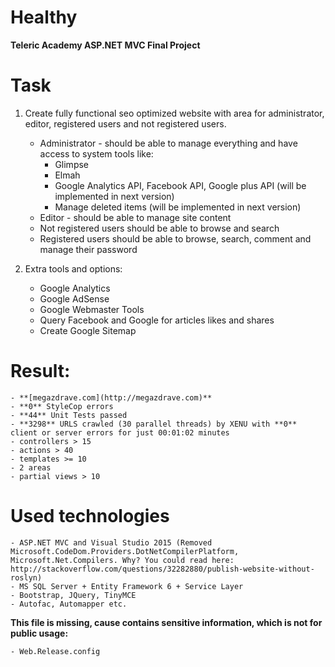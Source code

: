 # Healthy 
**Teleric Academy ASP.NET MVC Final Project**

# Task
1. Create fully functional seo optimized website with area for administrator, editor, registered users and not registered users.
    - Administrator - should be able to manage everything and have access to system tools like:
        - Glimpse
        - Elmah
        - Google Analytics API, Facebook API, Google plus API (will be implemented in next version)
        - Manage deleted items (will be implemented in next version)
    - Editor - should be able to manage site content
    - Not registered users should be able to browse and search
    - Registered users should be able to browse, search, comment and manage their password

2. Extra tools and options:
    - Google Analytics
    - Google AdSense
    - Google Webmaster Tools
    - Query Facebook and Google for articles likes and shares
    - Create Google Sitemap 

# Result:
    - **[megazdrave.com](http://megazdrave.com)**
    - **0** StyleCop errors
    - **44** Unit Tests passed
    - **3298** URLS crawled (30 parallel threads) by XENU with **0** client or server errors for just 00:01:02 minutes
    - controllers > 15
    - actions > 40
    - templates >= 10
    - 2 areas
    - partial views > 10

# Used technologies
    - ASP.NET MVC and Visual Studio 2015 (Removed Microsoft.CodeDom.Providers.DotNetCompilerPlatform, Microsoft.Net.Compilers. Why? You could read here: http://stackoverflow.com/questions/32282880/publish-website-without-roslyn)
    - MS SQL Server + Entity Framework 6 + Service Layer
    - Bootstrap, JQuery, TinyMCE
    - Autofac, Automapper etc.
    
**This file is missing, cause contains sensitive information, which is not for public usage:**
	
	- Web.Release.config